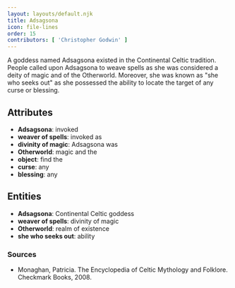 ```yaml
---
layout: layouts/default.njk
title: Adsagsona
icon: file-lines
order: 15
contributors: [ 'Christopher Godwin' ]
---
```

A goddess named Adsagsona existed in the Continental Celtic tradition. People called upon Adsagsona to weave spells as she was considered a deity of magic and of the Otherworld. Moreover, she was known as "she who seeks out" as she possessed the ability to locate the target of any curse or blessing.

## Attributes

- **Adsagsona**: invoked
- **weaver of spells**: invoked as
- **divinity of magic**: Adsagsona was
- **Otherworld**: magic and the
- **object**: find the
- **curse**: any
- **blessing**: any

## Entities

- **Adsagsona**: Continental Celtic goddess
- **weaver of spells**: divinity of magic
- **Otherworld**: realm of existence
- **she who seeks out**: ability

### Sources

- Monaghan, Patricia. The Encyclopedia of Celtic Mythology and Folklore. Checkmark Books, 2008.

